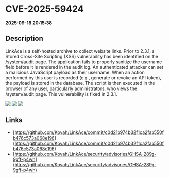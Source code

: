 # CVE-2025-59424

**2025-09-18 20:15:38**

## Description
LinkAce is a self-hosted archive to collect website links. Prior to 2.3.1, a Stored Cross-Site Scripting (XSS) vulnerability has been identified on the /system/audit page. The application fails to properly sanitize the username field before it is rendered in the audit log. An authenticated attacker can set a malicious JavaScript payload as their username. When an action performed by this user is recorded (e.g., generate or revoke an API token), the payload is stored in the database. The script is then executed in the browser of any user, particularly administrators, who views the /system/audit page. This vulnerability is fixed in 2.3.1.

![](https://img.shields.io/static/v1?label=Score&message=7.3&color=red)
![](https://img.shields.io/static/v1?label=Severity&message=HIGH&color=red)
![](https://img.shields.io/static/v1?label=CWE&message=XSS&color=green)

## Links
- [https://github.com/Kovah/LinkAce/commit/c0d21b974b32f1ca2fab550fb476c573a068e196](https://github.com/Kovah/LinkAce/commit/c0d21b974b32f1ca2fab550fb476c573a068e196)
- [https://github.com/Kovah/LinkAce/security/advisories/GHSA-289g-9gff-p4wh](https://github.com/Kovah/LinkAce/security/advisories/GHSA-289g-9gff-p4wh)
